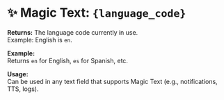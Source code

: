 # ✨ Magic Text: `{language_code}`

**Returns:** The language code currently in use.  
Example: English is `en`.

**Example:**  
Returns `en` for English, `es` for Spanish, etc.

**Usage:**  
Can be used in any text field that supports Magic Text (e.g., notifications, TTS, logs).

